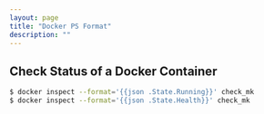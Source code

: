 ```yaml
---
layout: page
title: "Docker PS Format"
description: ""
---
```



## Check Status of a Docker Container


``` sh
$ docker inspect --format='{{json .State.Running}}' check_mk
$ docker inspect --format='{{json .State.Health}}' check_mk
```


 


